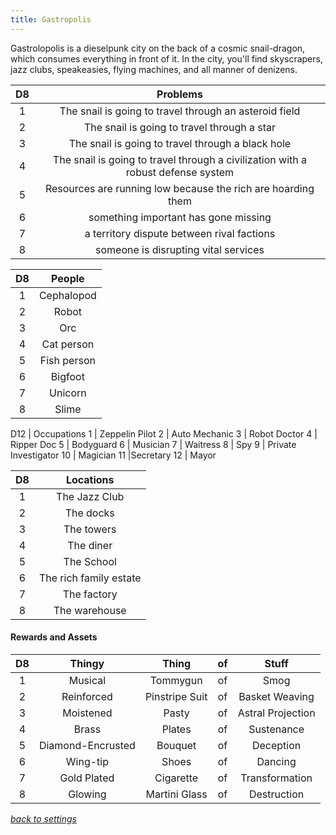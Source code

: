 ```yaml
---
title: Gastropolis
---
```

Gastrolopolis is a dieselpunk city on the back of a cosmic snail-dragon, which consumes everything in front of it. In the city, you'll find skyscrapers, jazz clubs, speakeasies, flying machines, and all manner of denizens. 

D8 | Problems
:-: | :-:
1 | The snail is going to travel through an asteroid field
2 | The snail is going to travel through a star
3 | The snail is going to travel through a black hole
4 | The snail is going to travel through a civilization with a robust defense system
5 | Resources are running low because the rich are hoarding them
6 | something important has gone missing
7 | a territory dispute between rival factions
8 | someone is disrupting vital services

D8 | People
:-: | :-:
1 | Cephalopod
2 | Robot
3 | Orc
4 | Cat person
5 | Fish person
6 | Bigfoot
7 | Unicorn
8 | Slime

D12 | Occupations
1 | Zeppelin Pilot
2 | Auto Mechanic
3 | Robot Doctor
4 | Ripper Doc
5 | Bodyguard
6 | Musician
7 | Waitress
8 | Spy
9 | Private Investigator
10 | Magician
11 |Secretary
12 | Mayor

D8 | Locations
:-: | :-:
1 | The Jazz Club
2 | The docks
3 | The towers
4 | The diner
5 | The School
6 | The rich family estate
7 | The factory
8 | The warehouse

#### Rewards and Assets

D8 | Thingy | Thing | of | Stuff
:-: | :-:   | :-:   | :-: | :-:
1 | Musical | Tommygun | of | Smog
2 | Reinforced | Pinstripe Suit | of | Basket Weaving
3 | Moistened | Pasty | of | Astral Projection
4 | Brass | Plates | of | Sustenance
5 | Diamond-Encrusted | Bouquet | of | Deception
6 | Wing-tip | Shoes | of | Dancing
7 | Gold Plated | Cigarette | of | Transformation
8 | Glowing | Martini Glass | of | Destruction 

*[back to settings](https://pennylescroche.github.io/Distorted-Domains/setting)*
